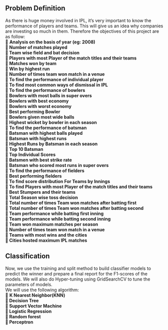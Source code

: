 

## Problem Definition
As there is huge money involved in IPL, it’s very important to know the performance of players and
teams. This will give us an idea why companies are investing so much in them. Therefore the
objectives of this project are as follow:\
 **Analysis on the basis of year (eg: 2008)\
 Number of matches played\
 Team wise field and bat decision\
 Players with most Player of the match titles and their teams\
 Matches won by team\
 Win by highest run\
 Number of times team won match in a venue\
 To find the performance of individual player\
 To find most common ways of dismissal in IPL\
 To find the performance of bowlers\
 Bowlers with most balls in super overs\
 Bowlers with best economy\
 Bowlers with worst economy\
 Best performing Bowler\
 Bowlers given most wide balls\
 Highest wicket by bowler in each season\
 To find the performance of batsman\
 Batsman with highest balls played\
 Batsman with highest runs\
 Highest Runs by Batsman in each season\
 Top 10 Batsman\
 Top Individual Scores\
 Batsmen with best strike rate\
 Batsman who scored most runs in super overs\
 To find the performance of fielders\
 Best performing fielders\
 To find score distribution For Teams by Innings\
 To find Players with most Player of the match titles and their teams\
 Best Stumpers and their teams\
 Total Season wise toss decision\
 Total number of times Team won matches after batting first\
 Total number of times Team won matches after batting second\
 Team performance while batting first inning\
 Team performance while batting second inning\
 Team won maximum matches per season\
 Number of times team won match in a venue\
 Teams with most wins and the cities\
 Cities hosted maximum IPL matches**

## Classification
Now, we use the training and split method to build classifier models to predict the winner
and prepare a final report for the F1-scores of the models. We will also do Hyper-tuning
using GridSearchCV to tune the parameters of models.\
We will use the following algorithm:\
 **K Nearest Neighbor(KNN)\
 Decision Tree\
 Support Vector Machine\
 Logistic Regression\
 Random forest\
 Perceptron**
